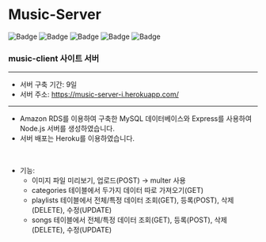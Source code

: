 # Music-Server

![Badge](https://img.shields.io/badge/Node.js-339933.svg?&logo=Node.js&logoColor=fff)
![Badge](https://img.shields.io/badge/Express-000000.svg?&logo=Express&logoColor=fff)
![Badge](https://img.shields.io/badge/AmazonAWS-232F3E.svg?&logo=AmazonAWS&logoColor=fff)
![Badge](https://img.shields.io/badge/MySQL-4479A1.svg?&logo=MySQL&logoColor=fff)
![Badge](https://img.shields.io/badge/Heroku-430098.svg?&logo=Heroku&logoColor=fff)

### music-client 사이트 서버
---
- 서버 구축 기간: 9일
- 서버 주소: https://music-server-i.herokuapp.com/
---
- Amazon RDS를 이용하여 구축한 MySQL 데이터베이스와 Express를 사용하여 Node.js 서버를 생성하였습니다.
- 서버 배포는 Heroku를 이용하였습니다.
<br/>

- 기능:
  + 이미지 파일 미리보기, 업로드(POST) → multer 사용
  + categories 테이블에서 두가지 데이터 따로 가져오기(GET)
  + playlists 테이블에서 전체/특정 데이터 조회(GET), 등록(POST), 삭제(DELETE), 수정(UPDATE)
  + songs 테이블에서 전체/특정 데이터 조회(GET), 등록(POST), 삭제(DELETE), 수정(UPDATE)


